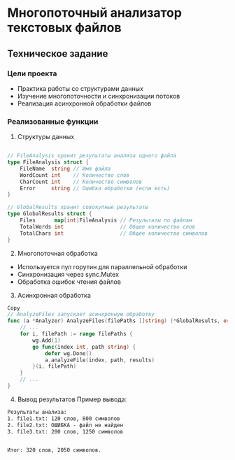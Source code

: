 # Многопоточный анализатор текстовых файлов

## Техническое задание
### Цели проекта
- Практика работы со структурами данных
- Изучение многопоточности и синхронизации потоков
- Реализация асинхронной обработки файлов

### Реализованные функции
1. Структуры данных
```go

// FileAnalysis хранит результаты анализа одного файла
type FileAnalysis struct {
    FileName  string // Имя файла
    WordCount int    // Количество слов
    CharCount int    // Количество символов
    Error     string // Ошибка обработки (если есть)
}

// GlobalResults хранит совокупные результаты
type GlobalResults struct {
    Files      map[int]FileAnalysis // Результаты по файлам
    TotalWords int                  // Общее количество слов
    TotalChars int                  // Общее количество символов
}
```
2. Многопоточная обработка
- Используется пул горутин для параллельной обработки
- Синхронизация через sync.Mutex
- Обработка ошибок чтения файлов

3. Асинхронная обработка
```go
Copy
// AnalyzeFiles запускает асинхронную обработку
func (a *Analyzer) AnalyzeFiles(filePaths []string) (*GlobalResults, error) {
    // ... 
    for i, filePath := range filePaths {
        wg.Add(1)
        go func(index int, path string) {
            defer wg.Done()
            a.analyzeFile(index, path, results)
        }(i, filePath)
    }
    // ...
}
```
4. Вывод результатов
Пример вывода:

```cmd
Результаты анализа:
1. file1.txt: 120 слов, 800 символов
2. file2.txt: ОШИБКА - файл не найден
3. file3.txt: 200 слов, 1250 символов


Итог: 320 слов, 2050 символов.
```
